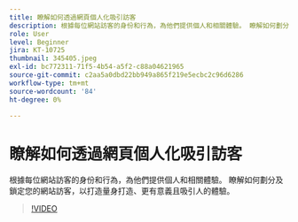```yaml
---
title: 瞭解如何透過網頁個人化吸引訪客
description: 根據每位網站訪客的身份和行為，為他們提供個人和相關體驗。 瞭解如何劃分及鎖定您的網站訪客，以打造量身打造、更有意義且吸引人的體驗。
role: User
level: Beginner
jira: KT-10725
thumbnail: 345405.jpeg
exl-id: bc772311-71f5-4b54-a5f2-c88a04621965
source-git-commit: c2aa5a0dbd22bb949a865f219e5ecbc2c96d6286
workflow-type: tm+mt
source-wordcount: '84'
ht-degree: 0%

---
```


# 瞭解如何透過網頁個人化吸引訪客

根據每位網站訪客的身份和行為，為他們提供個人和相關體驗。 瞭解如何劃分及鎖定您的網站訪客，以打造量身打造、更有意義且吸引人的體驗。

>[!VIDEO](https://video.tv.adobe.com/v/345405/?quality=12&learn=on)
